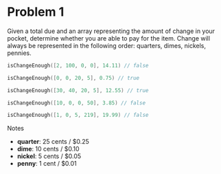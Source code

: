 # Problem 1

Given a total due and an array representing the amount of change in your pocket, determine whether you are able 
to pay for the item. Change will always be represented in the following order: quarters, dimes, nickels, pennies.

```go
isChangeEnough([2, 100, 0, 0], 14.11) // false

isChangeEnough([0, 0, 20, 5], 0.75) // true

isChangeEnough([30, 40, 20, 5], 12.55) // true

isChangeEnough([10, 0, 0, 50], 3.85) // false

isChangeEnough([1, 0, 5, 219], 19.99) // false
```

Notes 
- **quarter**: 25 cents / $0.25 
- **dime**: 10 cents / $0.10 
- **nickel**: 5 cents / $0.05 
- **penny**: 1 cent / $0.01

